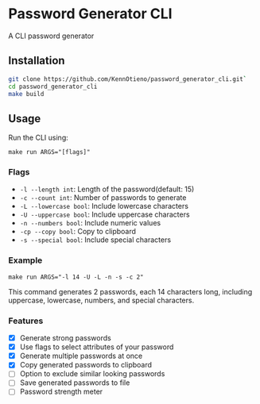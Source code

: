 # Password Generator CLI

A CLI password generator

## Installation

```sh
git clone https://github.com/KennOtieno/password_generator_cli.git`
cd password_generator_cli
make build
```

## Usage

Run the CLI using:

```
make run ARGS="[flags]"
```

### Flags

- `-l --length int`: Length of the password(default: 15)
- `-c --count int`: Number of passwords to generate
- `-L --lowercase bool`: Include lowercase characters
- `-U --uppercase bool`: Include uppercase characters
- `-n --numbers bool`: Include numeric values
- `-cp --copy bool`: Copy to clipboard
- `-s --special bool`: Include special characters

### Example

```
make run ARGS="-l 14 -U -L -n -s -c 2"
```

This command generates 2 passwords, each 14 characters long, including uppercase, lowercase, numbers, and special characters.

### Features

- [x] Generate strong passwords
- [x] Use flags to select attributes of your password
- [x] Generate multiple passwords at once
- [x] Copy generated passwords to clipboard
- [ ] Option to exclude similar looking passwords
- [ ] Save generated passwords to file
- [ ] Password strength meter

